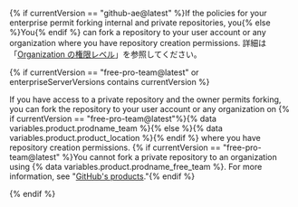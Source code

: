 {% if currentVersion == "github-ae@latest" %}If the policies for your enterprise permit forking internal and private repositories, you{% else %}You{% endif %} can fork a repository to your user account or any organization where you have repository creation permissions. 詳細は「[Organization の権限レベル](/articles/permission-levels-for-an-organization)」を参照してください。

{% if currentVersion == "free-pro-team@latest" or enterpriseServerVersions contains currentVersion %}

If you have access to a private repository and the owner permits forking, you can fork the repository to your user account or any organization on {% if currentVersion == "free-pro-team@latest"%}{% data variables.product.prodname_team %}{% else %}{% data variables.product.product_location %}{% endif %} where you have repository creation permissions. {% if currentVersion == "free-pro-team@latest" %}You cannot fork a private repository to an organization using {% data variables.product.prodname_free_team %}. For more information, see "[GitHub's products](/articles/githubs-products)."{% endif %}

{% endif %}